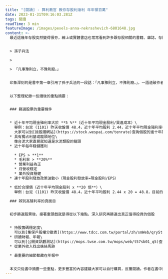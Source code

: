 ```yaml
---
title: "[閱讀] - 算利教官 教你存股利滾利 年年領百萬"
date: 2023-01-31T09:16:03.281Z
tags: 閱讀
readTime: 3 min
featureImage: /images/pexels-anna-nekrashevich-6801648.jpg
content: >-
  最近這幾年存股突然變得很夯，線上或實體書店也常常看到許多跟存股相關的書籍、雜誌，存股儼然已經變成最熱門的被動收入來源，但市面上許多股票相關的書籍，品質參差不齊，內容真的比較有料的不多，今天介紹的這本書真的是相見恨晚，值得讀者反覆翻閱，用心閱讀吸收後，相信對於想存股的你絕對有很大的幫助。


  > 孫子兵法

  >

  > 「凡事豫則立，不豫則廢。」


  印象深刻的是書中第一章引用了孫子兵法的一段話：「凡事豫則立，不豫則廢。」，一語道破作者想傳達給讀者的存股精神跟觀念，存股前多計畫，然後依照計畫執行，多半便能朝自己規劃的方向前進。


  以下整理紀錄一些讀後的重點摘要：


  ### 篩選股票的重要條件


  * 近十年平均現金殖利率大於 **5 %**（近十年平均現金股利/買進成本）\
    舉例：台泥 (1101) 昨天收盤價 48.4，近十年平均股利 2.44，近十年平均現金殖利率等於 5% (2.44/48.4)\
    大家可以到[撿股讚網站](https://stock.wespai.com/tenrate)查詢個股的進十年配息配股
  * 具有獨占利基或龍頭地位\
    像台泥大家直覺就知道是水泥類股的龍頭
  * 近十年每年穩健獲利

    * EPS > **1**
    * 毛利率 > **20%**
    * 營業利益為正
    * 月營收穩定
    * 業外投資穩健
  * 連十年股利發放政策波動小（現金股利發放率=現金股利/EPS）

  * 低於合理價（近十年平均現金股利 x **20 倍**）\
    舉例：台泥 (1101) 昨天收盤價 48.4，近十年平均股利 2.44 x 20 = 48.8，目前的價錢算是落在合理價

  ### 辨別高殖利率的真面目


  初步篩選股票後，接著重頭戲就是得從以下幾點，深入研究再篩選出真正值得投資的個股


  * 持股籌碼穩定度\
    可以到[集保戶股權分散表](https://www.tdcc.com.tw/portal/zh/smWeb/qryStock)、[公開資訊觀測站](https://mops.twse.com.tw/mops/web/stapap1)查看董監事持股狀態
  * 研讀財報、年報\
    可以到[公開資訊觀測站](https://mops.twse.com.tw/mops/web/t57sb01_q5)查詢各年度的年報
  * 從業外收入找出蛛絲馬跡

  * 最重要的細節都藏在年報中


  本文只從書中摘要一些重點，更多豐富的內容建議大家可以自行購買，反覆閱讀。作者在書中針對如何解讀財報做了很詳盡的解說跟實例說明，教你如何迅速的從上百頁的年報中找出重點跟蛛絲馬跡，我個人認為這一本書教你的不只是存股，也順便教你如何看財報，看完真的是收穫滿滿！強力推薦給各位！
---
```

